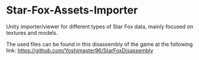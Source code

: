 # Star-Fox-Assets-Importer

Unity importer/viewer for different types of Star Fox data, mainly focused on textures and models.

The used files can be found in this disassembly of the game at the following link: https://github.com/Yoshimaster96/StarFoxDisassembly
